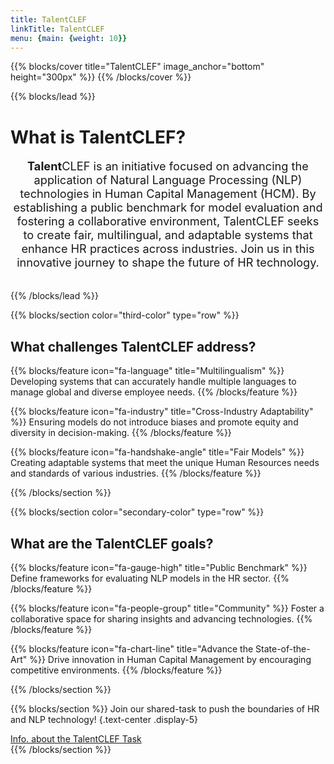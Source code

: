 ```yaml
---
title: TalentCLEF
linkTitle: TalentCLEF
menu: {main: {weight: 10}}
---
```


{{% blocks/cover title="TalentCLEF" image_anchor="bottom" height="300px" %}}
{{% /blocks/cover %}}


{{% blocks/lead %}}
# What is **Talent**CLEF?
<div style="text-align: center; font-size: 1.3em; padding-bottom: 20px">
<strong>Talent</strong>CLEF is an initiative focused on advancing the application of Natural Language Processing (NLP) technologies in Human Capital Management (HCM). By establishing a public benchmark for model evaluation and fostering a collaborative environment, TalentCLEF seeks to create fair, multilingual, and adaptable systems that enhance HR practices across industries. Join us in this innovative journey to shape the future of HR technology.
</div>


{{% /blocks/lead %}}

{{% blocks/section color="third-color" type="row" %}}

## What challenges **Talent**CLEF address?


{{% blocks/feature icon="fa-language" title="Multilingualism" %}}
Developing systems that can accurately handle multiple languages to manage global and diverse employee needs.
{{% /blocks/feature %}}


{{% blocks/feature icon="fa-industry" title="Cross-Industry Adaptability" %}}
Ensuring models do not introduce biases and promote equity and diversity in decision-making.
{{% /blocks/feature %}}


{{% blocks/feature icon="fa-handshake-angle" title="Fair Models" %}}
Creating adaptable systems that meet the unique Human Resources needs and standards of various industries.
{{% /blocks/feature %}}


{{% /blocks/section %}}


{{% blocks/section color="secondary-color" type="row" %}}
## What are the **Talent**CLEF goals?

{{% blocks/feature icon="fa-gauge-high" title="Public Benchmark" %}}
Define frameworks for evaluating NLP models in the HR sector.
{{% /blocks/feature %}}


{{% blocks/feature icon="fa-people-group" title="Community" %}}
Foster a collaborative space for sharing insights and advancing technologies.
{{% /blocks/feature %}}


{{% blocks/feature icon="fa-chart-line" title="Advance the State-of-the-Art" %}}
Drive innovation in Human Capital Management by encouraging competitive environments.
{{% /blocks/feature %}}


{{% /blocks/section %}}




{{% blocks/section  %}}
Join our shared-task to push the boundaries of HR and NLP technology!
{.text-center .display-5}
<div class="text-center my-5">
  <a class="btn btn-lg custom-btn-yellow me-3 mb-4" href="/docs/">
    Info. about the TalentCLEF Task <i class="fas fa-trophy ms-2"></i>
  </a>
</div>
{{% /blocks/section %}}


